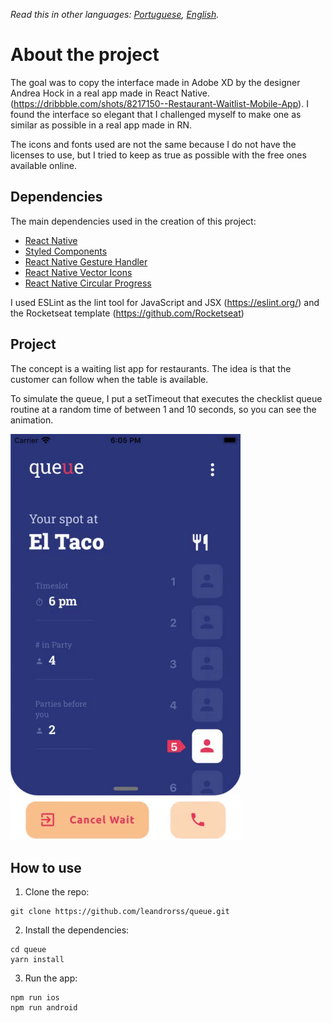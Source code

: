 *Read this in other languages: [Portuguese](README.md), [English](README.en.md).*

# About the project

The goal was to copy the interface made in Adobe XD by the designer Andrea Hock in a real app made in React Native. (https://dribbble.com/shots/8217150--Restaurant-Waitlist-Mobile-App). I found the interface so elegant that I challenged myself to make one as similar as possible in a real app made in RN.

The icons and fonts used are not the same because I do not have the licenses to use, but I tried to keep as true as possible with the free ones available online.

## Dependencies

The main dependencies used in the creation of this project:

- [React Native](http://facebook.github.io/react-native/)
- [Styled Components](https://www.styled-components.com)
- [React Native Gesture Handler](https://github.com/software-mansion/react-native-gesture-handler)
- [React Native Vector Icons](https://github.com/oblador/react-native-vector-icons)
- [React Native Circular Progress](https://github.com/bartgryszko/react-native-circular-progress)

I used ESLint as the lint tool for JavaScript and JSX (https://eslint.org/) and the Rocketseat template (https://github.com/Rocketseat)

## Project

The concept is a waiting list app for restaurants. The idea is that the customer can follow when the table is available.

To simulate the queue, I put a setTimeout that executes the checklist queue routine at a random time of between 1 and 10 seconds, so you can see the animation.

![](gif-example.gif)

## How to use

1.  Clone the repo:

```
git clone https://github.com/leandrorss/queue.git
```

2.  Install the dependencies:

```
cd queue
yarn install
```

3.  Run the app:

```
npm run ios
npm run android
```
